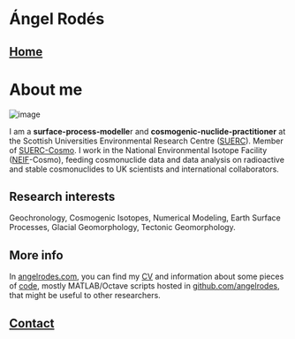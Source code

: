 # Ángel Rodés
[Home](https://angelrodes.github.io/)
---
# About me

![image](https://user-images.githubusercontent.com/53089531/131535555-fc4d3645-8d0a-46e6-aa12-cf36ecb6ab1b.png)

I am a **surface-process-modelle**r and **cosmogenic-nuclide-practitioner** at the Scottish Universities Environmental Research Centre ([SUERC](https://www.gla.ac.uk/research/az/suerc/)). Member of [SUERC-Cosmo](https://www.suerc-cosmo.co.uk/). I work in the National Environmental Isotope Facility ([NEIF](http://www.isotopesuk.org/)-Cosmo), feeding cosmonuclide data and data analysis on radioactive and stable cosmonuclides to UK scientists and international collaborators.

## Research interests

Geochronology, Cosmogenic Isotopes, Numerical Modeling, Earth Surface Processes, Glacial Geomorphology, Tectonic Geomorphology.

## More info

In [angelrodes.com](https://angelrodes.com), you can find my [CV](https://angelrodes.wordpress.com/angel-rodes-cv/) and information about some pieces of [code](https://angelrodes.wordpress.com/blog-2/), mostly MATLAB/Octave scripts hosted in [github.com/angelrodes](https://github.com/angelrodes), that might be useful to other researchers.

## [Contact](https://angelrodes.wordpress.com/contact/)
